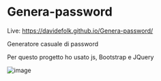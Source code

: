 # Genera-password

Live: https://davidefolk.github.io/Genera-password/

Generatore casuale di password

Per questo progetto ho usato js, Bootstrap e JQuery

![image](https://user-images.githubusercontent.com/107867374/202430104-55dbbe51-36d5-4c8d-8ae0-80fc1bd562a3.png)

